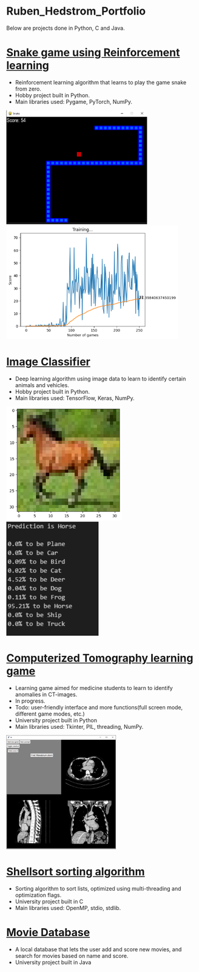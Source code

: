 # Ruben_Hedstrom_Portfolio
Below are projects done in Python, C and Java.

# [Snake game using Reinforcement learning](https://github.com/rubenhed/Python/tree/main/Snake_RL)
* Reinforcement learning algorithm that learns to play the game snake from zero.
* Hobby project built in Python.
* Main libraries used: Pygame, PyTorch, NumPy.

<img src="images/game.png" height="300"> <img src="images/stats.png" height="300">

# [Image Classifier](https://github.com/rubenhed/Python/tree/main/Image_Classifier)
* Deep learning algorithm using image data to learn to identify certain animals and vehicles.
* Hobby project built in Python.
* Main libraries used: TensorFlow, Keras, NumPy.

<img src="images/disp_img_.png" height="300"> <img src="images/disp_img_stats.png" height="300">

# [Computerized Tomography learning game](https://github.com/rubenhed/Python/tree/main/CT_image_learning_game)
* Learning game aimed for medicine students to learn to identify anomalies in CT-images. 
* In progress.
* Todo: user-friendly interface and more functions(full screen mode, different game modes, etc.)
* University project built in Python
* Main libraries used: Tkinter, PIL, threading, NumPy.

<img src="images/disp.png" height="300">

# [Shellsort sorting algorithm](https://github.com/rubenhed/C/tree/main/Shellsort_sorting_algorithm)
* Sorting algorithm to sort lists, optimized using multi-threading and optimization flags.
* University project built in C
* Main libraries used: OpenMP, stdio, stdlib.

# [Movie Database](https://github.com/rubenhed/Java/tree/main/Movie_Database)
* A local database that lets the user add and score new movies, and search for movies based on name and score. 
* University project built in Java

